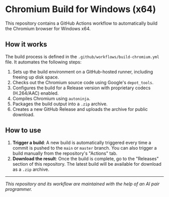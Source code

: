 # Chromium Build for Windows (x64)

This repository contains a GitHub Actions workflow to automatically build the Chromium browser for Windows x64.

## How it works

The build process is defined in the `.github/workflows/build-chromium.yml` file. It automates the following steps:

1.  Sets up the build environment on a GitHub-hosted runner, including freeing up disk space.
2.  Checks out the Chromium source code using Google's `depot_tools`.
3.  Configures the build for a Release version with proprietary codecs (H.264/AAC) enabled.
4.  Compiles Chromium using `autoninja`.
5.  Packages the build output into a `.zip` archive.
6.  Creates a new GitHub Release and uploads the archive for public download.

## How to use

1.  **Trigger a build**: A new build is automatically triggered every time a commit is pushed to the `main` or `master` branch. You can also trigger a build manually from the repository's "Actions" tab.
2.  **Download the result**: Once the build is complete, go to the "Releases" section of this repository. The latest build will be available for download as a `.zip` archive.

---

_This repository and its workflow are maintained with the help of an AI pair programmer._ 
